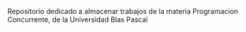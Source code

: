 Repositorio dedicado a almacenar trabajos de la materia Programacion Concurrente, de la Universidad Blas Pascal